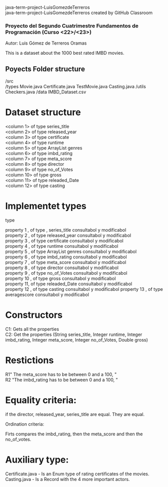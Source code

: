 java-term-project-LuisGomezdeTerreros     
java-term-project-LuisGomezdeTerreros created by GitHub Classroom    
### Proyecto del Segundo Cuatrimestre Fundamentos de Programación (Curso <22>/<23>)    


Autor: Luis Gómez de Terreros Oramas      

This is a dataset about the 1000 best rated IMBD movies.   

## Poyects Folder structure      

/src    
  /types
      Movie.java
      Certificate.java
      TestMovie.java
      Casting.java
  /utils
    Checkers.java
/data
  IMBD_Dataset.csv
  
# Dataset structure

<column 1> of type <String> series_title     
<column 2> of type <Integer> released_year   
<column 3> of type <Certificate> certificate   
<column 4> of type <Integer> runtime   
<column 5> of type ArrayList<String> genres   
<column 6> of type <Integer> imbd_rating   
<column 7> of type <Integer> meta_score   
<column 8> of type <String> director   
<column 9> of type <Integer> no_of_Votes   
<column 10> of type <Double> gross   
<column 11> of type <LocalDate> releaded_Date   
<column 12> of type <String> casting   


# Implementet types

type

property 1 , of type <String>, series_title  consultabol y modificabol   
property 2 , of type <Integer> released_year   consultabol y modificabol   
property 3 , of type <Certificate> certificate  consultabol y modificabol   
property 4 , of type <Integer> runtime  consultabol y modificabol    
property 5 , of type ArrayList<String> genres  consultabol y modificabol   
property 6 , of type <Integer> imbd_rating   consultabol y modificabol   
property 7 , of type <Integer> meta_score  consultabol y modificabol    
property 8 , of type <String> director  consultabol y modificabol   
property 9 , of type <Integer> no_of_Votes  consultabol y modificabol    
property 10 , of type <Double> gross  consultabol y modificabol    
property 11, of type <LocalDate> releaded_Date  consultabol y modificabol    
property 12 , of type <String> casting  consultabol y modificabol 
property 13 , of type <Double> averagescore  consultabol y modificabol    

# Constructors

C1: Gets all the properties     
C2: Get the properties (String series_title, Integer runtime, Integer imbd_rating, Integer meta_score, Integer no_of_Votes, Double gross)    

# Restictions    

R1" The meta_score has to be between 0 and a 100, "     
R2 "The imbd_rating has to be between 0 and a 100, "     

# Equality criteria:    

if the director, released_year, series_title are equal. They are equal.     

Ordination criteria:      
 
Firts compares the imbd_rating, then the meta_score and then the no_of_votes.        

# Auxiliary type:     

Certificate.java - Is an Enum type of rating certificates of the movies.       
Casting.java - Is a Record with the 4 more important actors.     
















  

